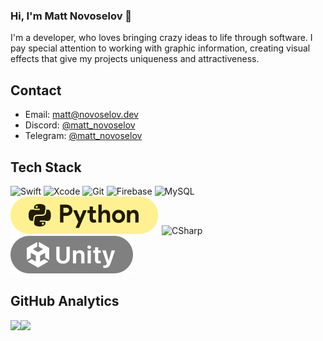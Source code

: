 ### Hi, I'm Matt Novoselov 👋

I'm a developer, who loves bringing crazy ideas to life through software. I pay special attention to working with graphic information, creating visual effects that give my projects uniqueness and attractiveness.

## Contact
- Email: [matt@novoselov.dev](mailto://matt@novoselov.dev)
- Discord: [@matt_novoselov](https://discordapp.com/users/matt_novoselov/)
- Telegram: [@matt_novoselov](https://t.me/matt_novoselov)

## Tech Stack
![Swift](https://ziadoua.github.io/m3-Markdown-Badges/badges/Swift/swift3.svg)
![Xcode](https://ziadoua.github.io/m3-Markdown-Badges/badges/Xcode/xcode3.svg)
![Git](https://ziadoua.github.io/m3-Markdown-Badges/badges/Git/git3.svg)
![Firebase](https://ziadoua.github.io/m3-Markdown-Badges/badges/Firebase/firebase3.svg)
![MySQL](https://ziadoua.github.io/m3-Markdown-Badges/badges/MySQL/mysql3.svg)
![Python](https://github.com/matt-novoselov/matt-novoselov/blob/6872ce8655961e21e6e7a6f7b840cd0997ca35b1/Files/python.svg)
![CSharp](https://ziadoua.github.io/m3-Markdown-Badges/badges/CSharp/csharp3.svg)
![Unity](https://github.com/matt-novoselov/matt-novoselov/blob/86cfe2ae3343809fece7eead2006efbf3a3cb60b/Files/Unity.svg)


## GitHub Analytics
<img height="180em" src="https://github-readme-stats-eight-theta.vercel.app/api?username=matt-novoselov&show_icons=true&include_all_commits=true&count_private=true&hide=issues&theme=dark"/><img height="180em" src="https://github-readme-stats-eight-theta.vercel.app/api/top-langs/?username=matt-novoselov&layout=compact&theme=dark"/>
